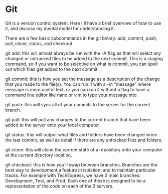 # Git

Git is a version control system.  Here I'll have a brief overview of how to use it, and discuss my mental model for understanding it.

There are a few basic subcommands in the git binary: add, commit, push, pull, clone, status, and checkout.

git add:  this will almost always be run with the -A flag as that will select any changed or untracked files to be added to the next commit.  This is a staging command, so if you want to be selective on what is commit, you can spell out which files get added to the next commit.

git commit: this is how you set the message as a description of the change that you made to the file(s).  You can run it with a -m "message" where message is more useful text, or you can run it without a flag to have a command line editor like nano or vim to type your message into.

git push: this will sync all of your commits to the server for the current branch.

git pull: this will pull any changes to the current branch that have been added to the server onto your local computer.

git status: this will output what files and folders have been changed since the last commit, as well as detail if there are any untracked files and folders.

git clone: this will clone the current state of a repository onto your computer at the current directory location.

git checkout: this is how you'll swap between branches.  Branches are the best way to development a feature in isolation, and to maintain particular tracks.  For example with TechExpress, we have 3 main branches: Development, Test, and Prod.  Each one of these is designed to be a representation of the code on each of the 3 servers.
